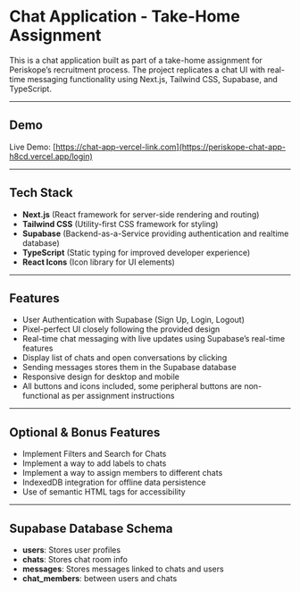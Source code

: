 # Chat Application - Take-Home Assignment

This is a chat application built as part of a take-home assignment for Periskope’s recruitment process. The project replicates a chat UI with real-time messaging functionality using Next.js, Tailwind CSS, Supabase, and TypeScript.

---

## Demo

Live Demo: [https://chat-app-vercel-link.com](https://periskope-chat-app-h8cd.vercel.app/login)

---

## Tech Stack

- **Next.js** (React framework for server-side rendering and routing)  
- **Tailwind CSS** (Utility-first CSS framework for styling)  
- **Supabase** (Backend-as-a-Service providing authentication and realtime database)  
- **TypeScript** (Static typing for improved developer experience)  
- **React Icons** (Icon library for UI elements)

---

## Features

- User Authentication with Supabase (Sign Up, Login, Logout)  
- Pixel-perfect UI closely following the provided design  
- Real-time chat messaging with live updates using Supabase’s real-time features  
- Display list of chats and open conversations by clicking  
- Sending messages stores them in the Supabase database  
- Responsive design for desktop and mobile  
- All buttons and icons included, some peripheral buttons are non-functional as per assignment instructions

---

## Optional & Bonus Features
- Implement Filters and Search for Chats
- Implement a way to add labels to chats
- Implement a way to assign members to different chats
- IndexedDB integration for offline data persistence
- Use of semantic HTML tags for accessibility

---

## Supabase Database Schema

- **users**: Stores user profiles  
- **chats**: Stores chat room info 
- **messages**: Stores messages linked to chats and users  
- **chat_members**: between users and chats
